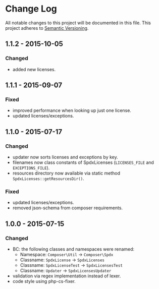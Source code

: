 # Change Log

All notable changes to this project will be documented in this file.
This project adheres to [Semantic Versioning](http://semver.org/).

## 1.1.2 - 2015-10-05

### Changed
- added new licenses.

## 1.1.1 - 2015-09-07

### Fixed
- improved performance when looking up just one license.
- updated licenses/exceptions.

## 1.1.0 - 2015-07-17

### Changed
- updater now sorts licenses and exceptions by key.
- filenames now class constants of SpdxLicenses (`LICENSES_FILE` and `EXCEPTIONS_FILE`).
- resources directory now available via static method `SpdxLicenses::getResourcesDir()`.

### Fixed
- updated licenses/exceptions.
- removed json-schema from composer requirements.

## 1.0.0 - 2015-07-15

### Changed
- BC: the following classes and namespaces were renamed:
    - Namespace: `Composer\Util` -> `Composer\Spdx`
    - Classname: `SpdxLicense` -> `SpdxLicenses`
    - Classname: `SpdxLicenseTest` -> `SpdxLicensesTest`
    - Classname: `Updater` -> `SpdxLicensesUpdater`
- validation via regex implementation instead of lexer.
- code style using php-cs-fixer.


